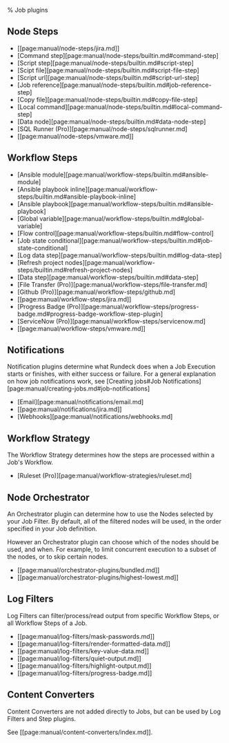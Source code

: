 % Job plugins

## Node Steps

* [[page:manual/node-steps/jira.md]]
* [Command step][page:manual/node-steps/builtin.md#command-step]
* [Script step][page:manual/node-steps/builtin.md#script-step]
* [Scipt file][page:manual/node-steps/builtin.md#script-file-step]
* [Script url][page:manual/node-steps/builtin.md#script-url-step]
* [Job reference][page:manual/node-steps/builtin.md#job-reference-step]
* [Copy file][page:manual/node-steps/builtin.md#copy-file-step]
* [Local command][page:manual/node-steps/builtin.md#local-command-step]
* [Data node][page:manual/node-steps/builtin.md#data-node-step]
* [SQL Runner (Pro)][page:manual/node-steps/sqlrunner.md]
* [[page:manual/node-steps/vmware.md]]


## Workflow Steps

* [Ansible module][page:manual/workflow-steps/builtin.md#ansible-module]
* [Ansible playbook inline][page:manual/workflow-steps/builtin.md#ansible-playbook-inline]
* [Ansible playbook][page:manual/workflow-steps/builtin.md#ansible-playbook]
* [Global variable][page:manual/workflow-steps/builtin.md#global-variable]
* [Flow control][page:manual/workflow-steps/builtin.md#flow-control]
* [Job state conditional][page:manual/workflow-steps/builtin.md#job-state-conditional]
* [Log data step][page:manual/workflow-steps/builtin.md#log-data-step]
* [Refresh project nodes][page:manual/workflow-steps/builtin.md#refresh-project-nodes]
* [Data step][page:manual/workflow-steps/builtin.md#data-step]
* [File Transfer (Pro)][page:manual/workflow-steps/file-transfer.md]
* [Github (Pro)][page:manual/workflow-steps/github.md]
* [[page:manual/workflow-steps/jira.md]]
* [Progress Badge (Pro)][page:manual/workflow-steps/progress-badge.md#progress-badge-workflow-step-plugin]
* [ServiceNow (Pro)][page:manual/workflow-steps/servicenow.md]
* [[page:manual/workflow-steps/vmware.md]]

## Notifications

Notification plugins determine what Rundeck does when a Job Execution
starts or finishes, with either success or failure. For a general
explanation on how job notifications work, see [Creating jobs#Job Notifications][page:manual/creating-jobs.md#job-notifications]

* [Email][page:manual/notifications/email.md]
* [[page:manual/notifications/jira.md]]
* [Webhooks][page:manual/notifications/webhooks.md]

## Workflow Strategy

The Workflow Strategy determines how the steps are processed within a Job's Workflow.

* [Ruleset (Pro)][page:manual/workflow-strategies/ruleset.md]

## Node Orchestrator

An Orchestrator plugin can determine how to use the Nodes selected by your Job Filter. By default, all of the filtered nodes will be used,
in the order specified in your Job definition.

However an Orchestrator plugin can choose which of the nodes should be used, and when.  For example,
to limit concurrent execution to a subset of the nodes, or to skip certain nodes.

* [[page:manual/orchestrator-plugins/bundled.md]]
* [[page:manual/orchestrator-plugins/highest-lowest.md]]

## Log Filters

Log Filters can filter/process/read output from specific Workflow Steps, or all Workflow Steps of a Job.

* [[page:manual/log-filters/mask-passwords.md]]
* [[page:manual/log-filters/render-formatted-data.md]]
* [[page:manual/log-filters/key-value-data.md]]
* [[page:manual/log-filters/quiet-output.md]]
* [[page:manual/log-filters/highlight-output.md]]
* [[page:manual/log-filters/progress-badge.md]]

## Content Converters

Content Converters are not added directly to Jobs, but can be used by Log Filters and Step plugins.

See [[page:manual/content-converters/index.md]].
